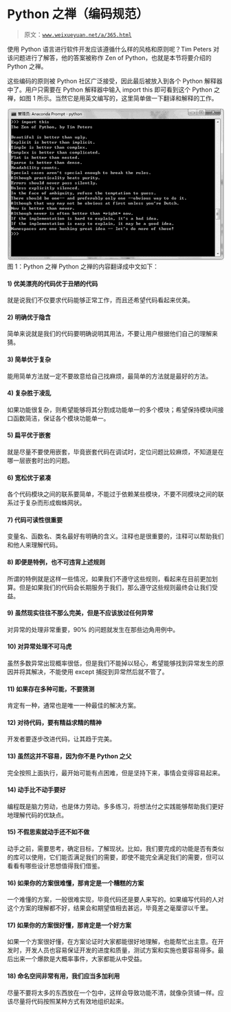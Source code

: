 # Python 之禅（编码规范）

> 原文：[`www.weixueyuan.net/a/365.html`](http://www.weixueyuan.net/a/365.html)

使用 Python 语言进行软件开发应该遵循什么样的风格和原则呢？Tim Peters 对该问题进行了解答，他的答案被称作 Zen of Python，也就是本节将要介绍的 Python 之禅。

这些编码的原则被 Python 社区广泛接受，因此最后被放入到各个 Python 解释器中了。用户只需要在 Python 解释器中输入 import this 即可看到这个 Python 之禅，如图 1 所示。当然它是用英文编写的，这里简单做一下翻译和解释的工作。

![Python 之禅](img/0520e5bdcffa3f3e0c98662cb44e6d19.png)
图 1：Python 之禅
Python 之禅的内容翻译成中文如下：

#### 1) 优美漂亮的代码优于丑陋的代码

就是说我们不仅要求代码能够正常工作，而且还希望代码看起来优美。

#### 2) 明确优于隐含

简单来说就是我们的代码要明确说明其用法，不要让用户根据他们自己的理解来猜。

#### 3) 简单优于复杂

能用简单方法就一定不要故意给自己找麻烦，最简单的方法就是最好的方法。

#### 4) 复杂胜于凌乱

如果功能很复杂，则希望能够将其分割成功能单一的多个模块；希望保持模块间接口函数简洁，保证各个模块功能单一。

#### 5) 扁平优于嵌套

就是尽量不要使用嵌套，毕竟嵌套代码在调试时，定位问题比较麻烦，不知道是在哪一层嵌套时出的问题。

#### 6) 宽松优于紧凑

各个代码模块之间的联系要简单，不能过于依赖某些模块，不要不同模块之间的联系过于复杂而形成蜘蛛网状。

#### 7) 代码可读性很重要

变量名、函数名、类名最好有明确的含义。注释也是很重要的，注释可以帮助我们和他人来理解代码。

#### 8) 即便是特例，也不可违背上述规则

所谓的特例就是这样一些情况，如果我们不遵守这些规则，看起来在目前更加划算。但是如果我们的代码会长期服务于我们，那么遵守这些规则最终会让我们受益。

#### 9) 虽然现实往往不那么完美，但是不应该放过任何异常

对异常的处理非常重要，90% 的问题就发生在那些边角用例中。

#### 10) 对异常处理不可马虎

虽然多数异常出现概率很低，但是我们不能掉以轻心，希望能够找到异常发生的原因并将其解决，不能使用 except 捕捉到异常然后就不管了。

#### 11) 如果存在多种可能，不要猜测

肯定有一种，通常也是唯一一种最佳的解决方案。

#### 12) 对待代码，要有精益求精的精神

开发者要逐步改进代码，让其趋于完美。

#### 13) 虽然这并不容易，因为你不是 Python 之父

完全按照上面执行，最开始可能有点困难，但是坚持下来，事情会变得容易起来。

#### 14) 动手比不动手要好

编程既是脑力劳动，也是体力劳动。多多练习，将想法付之实践能够帮助我们更好地理解代码的优缺点。

#### 15) 不假思索就动手还不如不做

动手之前，需要思考，确定目标，了解现状。比如，我们要完成的功能是否有类似的库可以使用，它们能否满足我们的需要，即使不能完全满足我们的需要，但可以看看有哪些设计思想值得我们借鉴。

#### 16) 如果你的方案很难懂，那肯定是一个糟糕的方案

一个难懂的方案，一般很难实现，毕竟代码还是要人来写的。如果编写代码的人对这个方案的理解都不好，结果会和期望值相去甚远，毕竟差之毫厘谬以千里。

#### 17) 如果你的方案很好懂，那肯定是一个好方案

如果一个方案很好懂，在方案论证时大家都能很好地理解，也能帮忙出主意。在开发时，开发人员也容易保证开发的进度和质量，测试方案和实施也要容易得多。最后出来一个爆款是大概率事件，大家都能从中受益。

#### 18) 命名空间非常有用，我们应当多加利用

尽量不要将太多的东西放在一个包中，这样会导致功能不清，就像杂货铺一样。应该尽量将代码按照某种方式有效地组织起来。